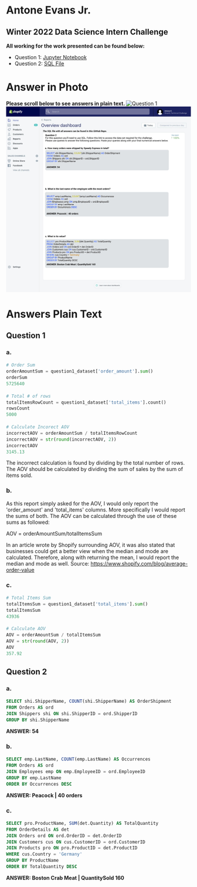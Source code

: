 # Antone Evans Jr.
## Winter 2022 Data Science Intern Challenge

<b> All working for the work presented can be found below: </b>
- Question 1: [Jupyter Notebook](https://github.com/antoneev/ShopifyTechnicalChallenge/blob/main/Question%201.ipynb)
- Question 2: [SQL File](https://github.com/antoneev/ShopifyTechnicalChallenge/blob/main/Question%202.sql)

# Answer in Photo
<b> Please scroll below to see answers in plain text. </b> 
![Question 1]((Question-1.jpg))
![Question 2](Question-2.jpg)

# Answers Plain Text
## Question 1
### a. 
```python
# Order Sum
orderAmountSum = question1_dataset['order_amount'].sum()
orderSum
5725640

# Total # of rows
totalItemsRowCount = question1_dataset['total_items'].count()
rowsCount
5000

# Calculate Incorect AOV
incorrectAOV = orderAmountSum / totalItemsRowCount
incorrectAOV = str(round(incorrectAOV, 2))
incorrectAOV
3145.13
```

The incorrect calculation is found by dividing by the total number of rows. The AOV should be calculated by dividing the sum of sales by the sum of items sold.

### b.

As this report simply asked for the AOV, I would only report the 'order_amount' and 'total_items' columns. More specifically I would report the sums of both. The AOV can be calculated through the use of these sums as followed:

AOV = orderAmountSum/totalItemsSum

In an article wrote by Shopify surrounding AOV, it was also stated that businesses could get a better view when the median and mode are calculated. Therefore, along with returning the mean, I would report the median and mode as well.
Source: https://www.shopify.com/blog/average-order-value

### c. 

```python
# Total Items Sum
totalItemsSum = question1_dataset['total_items'].sum()
totalItemsSum
43936

# Calculate AOV
AOV = orderAmountSum / totalItemsSum
AOV = str(round(AOV, 2))
AOV
357.92
```


## Question 2
### a.
```sql
SELECT shi.ShipperName, COUNT(shi.ShipperName) AS OrderShipment
FROM Orders AS ord
JOIN Shippers shi ON shi.ShipperID = ord.ShipperID
GROUP BY shi.ShipperName
```
<b> ANSWER: 54 </b>

### b.
```sql
SELECT emp.LastName, COUNT(emp.LastName) AS Occurrences 
FROM Orders AS ord
JOIN Employees emp ON emp.EmployeeID = ord.EmployeeID
GROUP BY emp.LastName
ORDER BY Occurrences DESC
```
<b> ANSWER: Peacock |  40 orders </b>

### c.
```sql
SELECT pro.ProductName, SUM(det.Quantity) AS TotalQuantity
FROM OrderDetails AS det
JOIN Orders ord ON ord.OrderID = det.OrderID
JOIN Customers cus ON cus.CustomerID = ord.CustomerID
JOIN Products pro ON pro.ProductID = det.ProductID
WHERE cus.Country = 'Germany'
GROUP BY ProductName
ORDER BY TotalQuantity DESC
```
<b> ANSWER: Boston Crab Meat | QuantitySold 160 </b>
